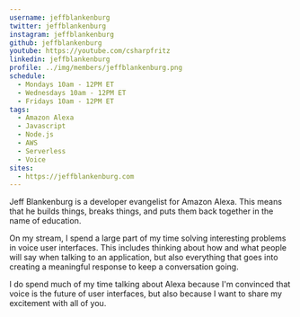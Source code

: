 ```yaml
---
username: jeffblankenburg
twitter: jeffblankenburg
instagram: jeffblankenburg
github: jeffblankenburg
youtube: https://youtube.com/csharpfritz
linkedin: jeffblankenburg
profile: ../img/members/jeffblankenburg.png
schedule:
  - Mondays 10am - 12PM ET
  - Wednesdays 10am - 12PM ET
  - Fridays 10am - 12PM ET
tags:
  - Amazon Alexa
  - Javascript
  - Node.js
  - AWS
  - Serverless
  - Voice
sites:
  - https://jeffblankenburg.com
---
```

Jeff Blankenburg is a developer evangelist for Amazon Alexa.  This means that he builds things, breaks things, and puts them back together in the name of education.

On my stream, I spend a large part of my time solving interesting problems in voice user interfaces.  This includes thinking about how and what people will say when talking to an application, but also everything that goes into creating a meaningful response to keep a conversation going.

I do spend much of my time talking about Alexa because I'm convinced that voice is the future of user interfaces, but also because I want to share my excitement with all of you.

